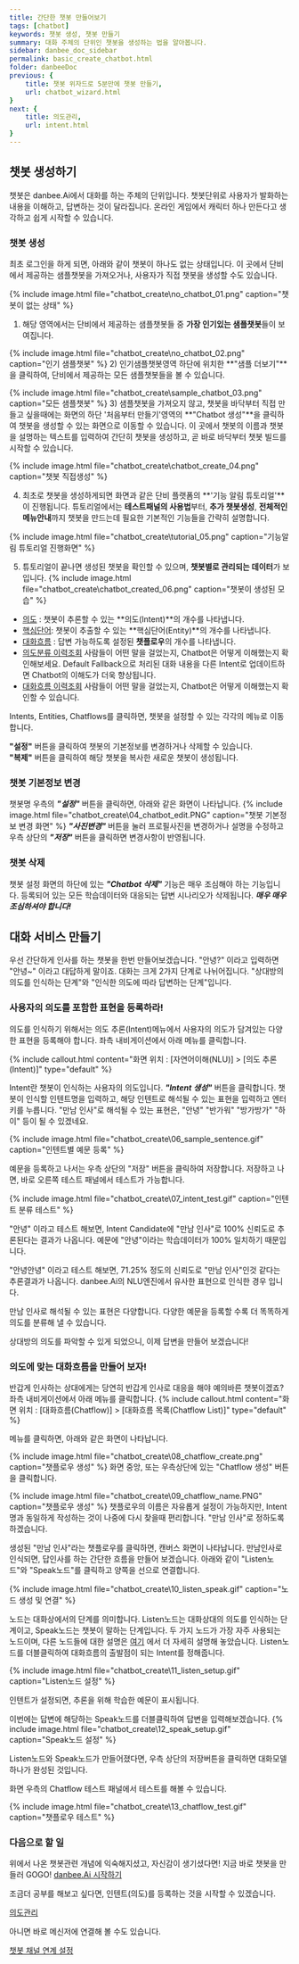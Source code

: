 ```yaml
---
title: 간단한 챗봇 만들어보기 
tags: [chatbot]
keywords: 챗봇 생성, 챗봇 만들기
summary: 대화 주체의 단위인 챗봇을 생성하는 법을 알아봅니다.
sidebar: danbee_doc_sidebar
permalink: basic_create_chatbot.html
folder: danbeeDoc
previous: {
    title: 챗봇 위자드로 5분만에 챗봇 만들기,
    url: chatbot_wizard.html
}
next: {
    title: 의도관리,
    url: intent.html
}
---
```


## 챗봇 생성하기

챗봇은 danbee.Ai에서 대화를 하는 주체의 단위입니다. 챗봇단위로 사용자가 발화하는 내용을 이해하고, 답변하는 것이 달라집니다.
온라인 게임에서 캐릭터 하나 만든다고 생각하고 쉽게 시작할 수 있습니다.

### 챗봇 생성

최초 로그인을 하게 되면, 아래와 같이 챗봇이 하나도 없는 상태입니다.
이 곳에서 단비에서 제공하는 샘플챗봇을 가져오거나, 사용자가 직접 챗봇을 생성할 수도 있습니다.

{% include image.html file="chatbot_create\no_chatbot_01.png"  caption="챗봇이 없는 상태" %}

1) 해당 영역에서는 단비에서 제공하는 샘플챗봇들 중 **가장 인기있는 샘플챗봇**들이 보여집니다. 

{% include image.html file="chatbot_create\no_chatbot_02.png"  caption="인기 샘플챗봇" %}
2) 인기샘플챗봇영역 하단에 위치한 **"샘플 더보기"**을 클릭하여, 단비에서 제공하는 모든 샘플챗봇들을 볼 수 있습니다.

{% include image.html file="chatbot_create\sample_chatbot_03.png"  caption="모든 샘플챗봇" %}
3) 샘플챗봇을 가져오지 않고, 챗봇을 바닥부터 직접 만들고 싶을때에는 화면의 하단 '처음부터 만들기'영역의 **"Chatbot 생성"**을 클릭하여 챗봇을 생성할 수 있는 화면으로 이동할 수 있습니다.
이 곳에서 챗봇의 이름과 챗봇을 설명하는 텍스트를 입력하여 간단히 챗봇을 생성하고, 곧 바로 바닥부터 챗봇 빌드를 시작할 수 있습니다.  


{% include image.html file="chatbot_create\chatbot_create_04.png"  caption="챗봇 직접생성" %}

4) 최초로 챗봇을 생성하게되면 화면과 같은 단비 플랫폼의 **'기능 알림 튜토리얼'**이 진행됩니다. 
튜토리얼에서는 **테스트패널의 사용법**부터, **추가 챗봇생성**, **전체적인 메뉴안내**까지 챗봇을 만드는데 필요한 기본적인 기능들을 간략히 설명합니다.  

{% include image.html file="chatbot_create\tutorial_05.png"  caption="기능알림 튜토리얼 진행화면" %}

5) 튜토리얼이 끝나면 생성된 챗봇을 확인할 수 있으며, **챗봇별로 관리되는 데이터**가 보입니다.
{% include image.html file="chatbot_create\chatbot_created_06.png"  caption="챗봇이 생성된 모습" %}

 - [의도](intent.html) : 챗봇이 추론할 수 있는 **의도(Intent)**의 개수를 나타냅니다.
 - [핵심단어](entity.html): 챗봇이 추출할 수 있는 **핵심단어(Entity)**의 개수를 나타냅니다.
 - [대화흐름](chatflow.html) : 답변 가능하도록 설정된 **챗플로우**의 개수를 나타냅니다.
 - [의도분류 이력조회](log.html) 사람들이 어떤 말을 걸었는지, Chatbot은 어떻게 이해했는지 확인해보세요. Default Fallback으로 처리된 대화 내용을 다른 Intent로 업데이트하면 Chatbot의 이해도가 더욱 향상됩니다.
 - [대화흐름 이력조회](log.html) 사람들이 어떤 말을 걸었는지, Chatbot은 어떻게 이해했는지 확인할 수 있습니다.

Intents, Entities, Chatflows를 클릭하면, 챗봇을 설정할 수 있는 각각의 메뉴로 이동합니다.

**"설정"** 버튼을 클릭하여 챗봇의 기본정보를 변경하거나 삭제할 수 있습니다.<br/>
**"복제"** 버튼을 클릭하여 해당 챗봇을 복사한 새로운 챗봇이 생성됩니다.

### 챗봇 기본정보 변경
챗봇명 우측의 ***"설정"*** 버튼을 클릭하면, 아래와 같은 화면이 나타납니다.
{% include image.html file="chatbot_create\04_chatbot_edit.PNG"  caption="챗봇 기본정보 변경 화면" %}
***"사진변경"*** 버튼을 눌러 프로필사진을 변경하거나 설명을 수정하고 우측 상단의 ***"저장"*** 버튼을 클릭하면 변경사항이 반영됩니다.


### 챗봇 삭제
챗봇 설정 화면의 하단에 있는 ***"Chatbot 삭제"*** 기능은 매우 조심해야 하는 기능입니다. 등록되어 있는 모든 학습데이터와 대응되는 답변 시나리오가 삭제됩니다. ***매우 매우 조심하셔야 합니다!***


## 대화 서비스 만들기
우선 간단하게 인사를 하는 챗봇을 한번 만들어보겠습니다.
"안녕?" 이라고 입력하면 "안녕~" 이라고 대답하게 말이죠. 대화는 크게 2가지 단계로 나뉘어집니다.
"상대방의 의도를 인식하는 단계"와 "인식한 의도에 따라 답변하는 단계"입니다.

### 사용자의 의도를 포함한 표현을 등록하라!
의도를 인식하기 위해서는 의도 추론(Intent)메뉴에서 사용자의 의도가 담겨있는 다양한 표현을 등록해야 합니다.
좌측 내비게이션에서 아래 메뉴를 클릭합니다.

{% include callout.html content="화면 위치 : [자연어이해(NLU)] > [의도 추론(Intent)]" type="default" %}

Intent란 챗봇이 인식하는 사용자의 의도입니다. ***"Intent 생성"*** 버튼을 클릭합니다.
챗봇이 인식할 인텐트명을 입력하고, 해당 인텐트로 해석될 수 있는 표현을 입력하고 엔터키를 누릅니다.
"만남 인사"로 해석될 수 있는 표현은, "안녕" "반가워" "방가방가" "하이" 등이 될 수 있겠네요.




{% include image.html file="chatbot_create\06_sample_sentence.gif"  caption="인텐트별 예문 등록" %}

예문을 등록하고 나서는 우측 상단의 "저장" 버튼을 클릭하여 저장합니다.
저장하고 나면, 바로 오른쪽 테스트 패널에서 테스트가 가능합니다.

{% include image.html file="chatbot_create\07_intent_test.gif"  caption="인텐트 분류 테스트" %}

"안녕" 이라고 테스트 해보면, Intent Candidate에 "만남 인사"로 100% 신뢰도로 추론된다는 결과가 나옵니다.
예문에 "안녕"이라는 학습데이터가 100% 일치하기 때문입니다.

"안녕안녕" 이라고 테스트 해보면, 71.25% 정도의 신뢰도로 "만남 인사"인것 같다는 추론결과가 나옵니다.
danbee.Ai의 NLU엔진에서 유사한 표현으로 인식한 경우 입니다.

만남 인사로 해석될 수 있는 표현은 다양합니다. 다양한 예문을 등록할 수록 더 똑똑하게 의도를 분류해 낼 수 있습니다.

상대방의 의도를 파악할 수 있게 되었으니, 이제 답변을 만들어 보겠습니다!

### 의도에 맞는 대화흐름을 만들어 보자!
반갑게 인사하는 상대에게는 당연히 반갑게 인사로 대응을 해야 예의바른 챗봇이겠죠?
좌측 내비게이션에서 아래 메뉴를 클릭합니다.
{% include callout.html content="화면 위치 : [대화흐름(Chatflow)] > [대화흐름 목록(Chatflow List)]" type="default" %}

메뉴를 클릭하면, 아래와 같은 화면이 나타납니다.

{% include image.html file="chatbot_create\08_chatflow_create.png"  caption="챗플로우 생성" %}
화면 중앙, 또는 우측상단에 있는 "Chatflow 생성" 버튼을 클릭합니다.

{% include image.html file="chatbot_create\09_chatflow_name.PNG"  caption="챗플로우 생성" %}
챗플로우의 이름은 자유롭게 설정이 가능하지만, Intent명과 동일하게 작성하는 것이 나중에 다시 찾을때 편리합니다.
"만남 인사"로 정하도록 하겠습니다.

생성된 "만남 인사"라는 챗플로우를 클릭하면, 캔버스 화면이 나타납니다.
만남인사로 인식되면, 답인사를 하는 간단한 흐름을 만들어 보겠습니다.
아래와 같이 "Listen노드"와 "Speak노드"를 클릭하고 양쪽을 선으로 연결합니다.

{% include image.html file="chatbot_create\10_listen_speak.gif"  caption="노드 생성 및 연결" %}

노드는 대화상에서의 단계를 의미합니다. Listen노드는 대화상대의 의도를 인식하는 단계이고, Speak노드는 챗봇이 말하는 단계입니다.
두 가지 노드가 가장 자주 사용되는 노드이며, 다른 노드들에 대한 설명은 <span class="link">[여기](/chatflow.html)</span> 에서 더 자세히 설명해 놓았습니다.
Listen노드를 더블클릭하여 대화흐름의 출발점이 되는 Intent를 정해줍니다.

{% include image.html file="chatbot_create\11_listen_setup.gif"  caption="Listen노드 설정" %}

인텐트가 설정되면, 추론을 위해 학습한 예문이 표시됩니다.

이번에는 답변에 해당하는 Speak노드를 더블클릭하여 답변을 입력해보겠습니다.
{% include image.html file="chatbot_create\12_speak_setup.gif"  caption="Speak노드 설정" %}

Listen노드와 Speak노드가 만들어졌다면, 우측 상단의 저장버튼을 클릭하면 대화모델 하나가 완성된 것입니다.

화면 우측의 Chatflow 테스트 패널에서 테스트를 해볼 수 있습니다.

{% include image.html file="chatbot_create\13_chatflow_test.gif"  caption="챗플로우 테스트" %}


### 다음으로 할 일

위에서 나온 챗봇관련 개념에 익숙해지셨고, 자신감이 생기셨다면! 지금 바로 챗봇을 만들러 GOGO!
<span class="link">[danbee.Ai 시작하기](https://danbee.ai/platform/#/loginPrivateStep)</span>


조금더 공부를 해보고 싶다면, 인텐트(의도)를 등록하는 것을 시작할 수 있겠습니다.


<span class="link">[의도관리](/intent.html)</span>

아니면 바로 메신저에 연결해 볼 수도 있습니다.

<span class="link">[챗봇 채널 연계 설정](/channel_connection_settings.html)</span>
